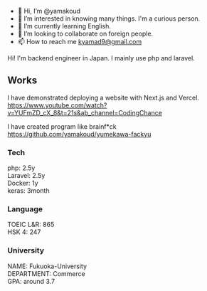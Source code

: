 - 👋 Hi, I’m @yamakoud
- 👀 I’m interested in knowing many things. I'm a curious person.
- 🌱 I’m currently learning English.
- 💞️ I’m looking to collaborate on foreign people.
- 📫 How to reach me kyamad9@gmail.com

Hi!
I'm backend engineer in Japan. I mainly use php and laravel.


## Works

I have demonstrated deploying a website with Next.js and Vercel.</br>
https://www.youtube.com/watch?v=YUFmZD_cX_8&t=21s&ab_channel=CodingChance

I have created program like brainf\*ck</br>
https://github.com/yamakoud/yumekawa-fackyu


### Tech
php: 2.5y<br>
Laravel: 2.5y<br>
Docker: 1y<br>
keras: 3month<br>

### Language
 
TOEIC L&R: 865<br>
HSK 4: 247<br>

### University
 
NAME: Fukuoka-University<br>
DEPARTMENT: Commerce<br>
GPA: around 3.7<br>

<!---
yamakoud/yamakoud is a ✨ special ✨ repository because its `README.md` (this file) appears on your GitHub profile.
You can click the Preview link to take a look at your changes.
--->
